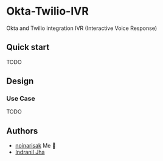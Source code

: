 # Okta-Twilio-IVR
Okta and Twilio integration IVR (Interactive Voice Response)

## Quick start

TODO

## Design

### Use Case

TODO

## Authors
* [noinarisak](https://github.com/noinarisak) Me :tada:
* [Indranil Jha]()
